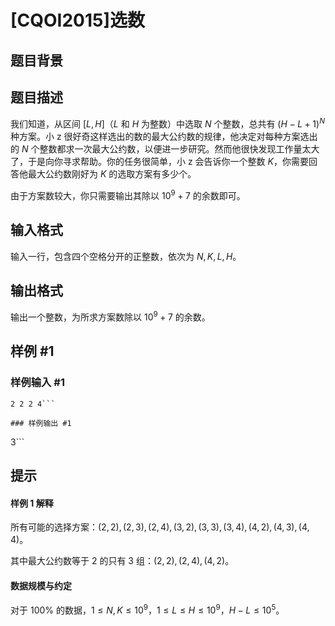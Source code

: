 # [CQOI2015]选数

## 题目背景



## 题目描述

我们知道，从区间 $[L,H]$（$L$ 和 $H$ 为整数）中选取 $N$ 个整数，总共有 $(H-L+1)^N$ 种方案。小 z 很好奇这样选出的数的最大公约数的规律，他决定对每种方案选出的 $N$ 个整数都求一次最大公约数，以便进一步研究。然而他很快发现工作量太大了，于是向你寻求帮助。你的任务很简单，小 z 会告诉你一个整数 $K$，你需要回答他最大公约数刚好为 $K$ 的选取方案有多少个。

由于方案数较大，你只需要输出其除以 $10^9+7$ 的余数即可。

## 输入格式

输入一行，包含四个空格分开的正整数，依次为 $N,K,L,H$。


## 输出格式

输出一个整数，为所求方案数除以 $10^9 + 7$ 的余数。


## 样例 #1

### 样例输入 #1
```
2 2 2 4```

### 样例输出 #1

```
3```

## 提示

#### 样例 1 解释

所有可能的选择方案：$(2, 2), (2, 3), (2, 4), (3, 2), (3, 3), (3, 4), (4, 2), (4, 3), (4, 4)$。

其中最大公约数等于 $2$ 的只有 $3$ 组：$(2, 2), (2, 4), (4, 2)$。
#### 数据规模与约定
对于 $100\%$ 的数据，$1\le N,K\le 10^9$，$1\le L\le H\le 10^9$，$H-L\le 10^5$。
